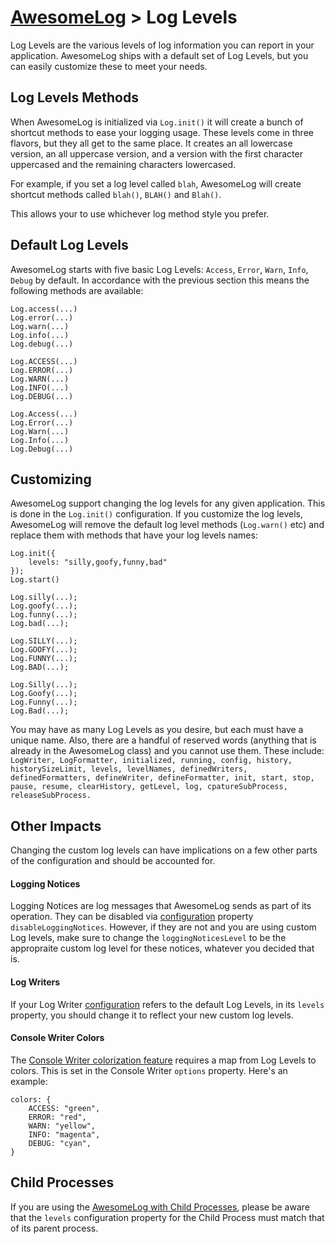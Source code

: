# [AwesomeLog](../README.md) > Log Levels

Log Levels are the various levels of log information you can report in your application. AwesomeLog ships with a default set of Log Levels, but you can easily customize these to meet your needs.

## Log Levels Methods

When AwesomeLog is initialized via `Log.init()` it will create a bunch of shortcut methods to ease your logging usage.  These levels come in three flavors, but they all get to the same place.  It creates an all lowercase version, an all uppercase version, and a version with the first character uppercased and the remaining characters lowercased.

For example, if you set a log level called `blah`, AwesomeLog will create shortcut methods called `blah()`, `BLAH()` and `Blah()`.

This allows your to use whichever log method style you prefer.

## Default Log Levels

AwesomeLog starts with five basic Log Levels: `Access`, `Error`, `Warn`, `Info`, `Debug` by default. In accordance with the previous section this means the following methods are available:

```
Log.access(...)
Log.error(...)
Log.warn(...)
Log.info(...)
Log.debug(...)

Log.ACCESS(...)
Log.ERROR(...)
Log.WARN(...)
Log.INFO(...)
Log.DEBUG(...)

Log.Access(...)
Log.Error(...)
Log.Warn(...)
Log.Info(...)
Log.Debug(...)
```

## Customizing

AwesomeLog support changing the log levels for any given application. This is done in the `Log.init()` configuration. If you customize the log levels, AwesomeLog will remove the default log level methods (`Log.warn()` etc) and replace them with methods that have your log levels names:

```
Log.init({
	levels: "silly,goofy,funny,bad"
});
Log.start()

Log.silly(...);
Log.goofy(...);
Log.funny(...);
Log.bad(...);

Log.SILLY(...);
Log.GOOFY(...);
Log.FUNNY(...);
Log.BAD(...);

Log.Silly(...);
Log.Goofy(...);
Log.Funny(...);
Log.Bad(...);
```

You may have as many Log Levels as you desire, but each must have a unique name.  Also, there are a handful of reserved words (anything that is already in the AwesomeLog class) and you cannot use them. These include: `LogWriter, LogFormatter, initialized, running, config, history, historySizeLimit, levels, levelNames, definedWriters, definedFormatters, defineWriter, defineFormatter, init, start, stop, pause, resume, clearHistory, getLevel, log, cpatureSubProcess, releaseSubProcess.`

## Other Impacts

Changing the custom log levels can have implications on a few other parts of the configuration and should be accounted for.

#### Logging Notices

Logging Notices are log messages that AwesomeLog sends as part of its operation.  They can be disabled via [configuration](./docs/Configuration.md) property `disableLoggingNotices`. However, if they are not and you are using custom Log levels, make sure to change the `loggingNoticesLevel` to be the appropraite custom log level for these notices, whatever you decided that is.

#### Log Writers

If your Log Writer [configuration](./docs/Configuration.md) refers to the default Log Levels, in its `levels` property, you should change it to reflect your new custom log levels.

#### Console Writer Colors

The [Console Writer colorization feature](./docs/ConsoleWriterConfiguration.md) requires a map from Log Levels to colors.  This is set in the Console Writer `options` property. Here's an example:

```
colors: {
	ACCESS: "green",
	ERROR: "red",
	WARN: "yellow",
	INFO: "magenta",
	DEBUG: "cyan",
}
```

## Child Processes

If you are using the [AwesomeLog with Child Processes](./docs/ChildProcess.md), please be aware that the `levels` configuration property for the Child Process must match that of its parent process.
